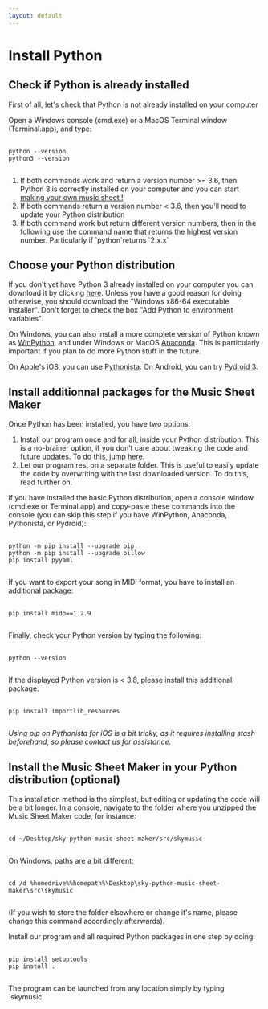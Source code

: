 ```yaml
---
layout: default
---
```


<h1>Install Python</h1>

<h2>Check if Python is already installed</h2>

<p>First of all, let's check that Python is not already installed on your computer</p>

<p>Open a Windows console (cmd.exe) or a MacOS Terminal window (Terminal.app), and type:</p>

<pre>
  <code>
python --version
python3 --version
  </code>
</pre>

<ol>
<li>If both commands work and return a version number >= 3.6, then Python 3 is correctly installed on your computer and you can start <a href="./make-your-own-sheet.html">making your own music sheet !</a></li>
<li>If both commands return a version number < 3.6, then you'll need to update your Python distribution</li>
<li>If both command work but return different version numbers, then in the following use the command name that returns the highest version number. Particularly if `python`returns `2.x.x`</li>
</ol>

<h2>Choose your Python distribution</h2>

<p>If you don't yet have Python 3 already installed on your computer you can download it by clicking <a href="https://www.python.org/downloads/" target="_blank">here</a>.
Unless you have a good reason for doing otherwise, you should download the "Windows x86-64 executable installer". Don't forget to check the box "Add Python to environment variables".</p>

<p>On Windows, you can also install a more complete version of Python known as <a href="https://sourceforge.net/projects/winpython/">WinPython</a>, and under Windows or MacOS <a href="https://www.anaconda.com/products/individual">Anaconda</a>. This is particularly important if you plan to do more Python stuff in the future.</p>

<p>On Apple's iOS, you can use <a href="http://omz-software.com/pythonista/">Pythonista</a>. On Android, you can try <a href="https://play.google.com/store/apps/details?id=ru.iiec.pydroid3&hl=en_US">Pydroid 3</a>.</p>

<h2>Install additionnal packages for the Music Sheet Maker</h2>

<p>Once Python has been installed, you have two options:
<ol>
<li>Install our program once and for all, inside your Python distribution. This is a no-brainer option, if you don’t care about tweaking the code and future updates. To do this, <a href="#pipinstall">jump here.</a></il>
<li>Let our program rest on a separate folder. This is useful to easily update the code by overwriting with the last downloaded version. To do this, read further on. </li>
</ol>

 <p> if you have installed the basic Python distribution, open a console window (cmd.exe or Terminal.app) and copy-paste these commands into the console (you can skip this step if you have WinPython, Anaconda, Pythonista, or Pydroid):</p>
<pre>
  <code>
python -m pip install --upgrade pip
python -m pip install --upgrade pillow
pip install pyyaml
  </code>
</pre>

<p>If you want to export your song in MIDI format, you have to install an additional package:</p>
<pre>
  <code>
pip install mido==1.2.9
  </code>
</pre>

<p>Finally, check your Python version by typing the following:</p>
<pre>
  <code>
python --version
  </code>
</pre>

<p>If the displayed Python version is < 3.8, please install this additional package:</p>
<pre>
  <code>
pip install importlib_resources
  </code>
</pre>

<p><i>Using pip on Pythonista for iOS is a bit tricky, as it requires installing stash beforehand, so please contact us for assistance.</i></p>

<h2>Install the Music Sheet Maker in your Python distribution (optional)</h2>

<p>This installation method is the simplest, but  editing or updating the code will be a bit longer. In a console, navigate to the folder where you unzipped the Music Sheet Maker code, for instance:</p>

<pre>
  <code>
cd ~/Desktop/sky-python-music-sheet-maker/src/skymusic
  </code>
</pre>

<p>On Windows, paths are a bit different:</p>
  
<pre>
  <code>
cd /d %homedrive%%homepath%\Desktop\sky-python-music-sheet-maker\src\skymusic
  </code>
</pre>
  
(If you wish to store the folder elsewhere or change it's name, please change this command accordingly afterwards).

<p>Install our program and all required Python packages in one step by doing:</p>
 <pre>
  <code>
pip install setuptools
pip install .
  </code>
</pre>

<p>The program can be launched from any location simply by typing `skymusic`</p>
